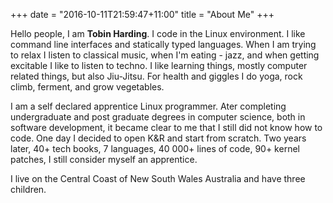+++
date = "2016-10-11T21:59:47+11:00"
title = "About Me"
+++

Hello people, I am **Tobin Harding**. I code in the Linux
environment. I like command line interfaces and statically typed
languages. When I am trying to relax I listen to classical music, when
I'm eating - jazz, and when getting excitable I like to listen to
techno.  I like learning things, mostly computer related things, but
also Jiu-Jitsu. For health and giggles I do yoga, rock climb,
ferment, and grow vegetables.

I am a self declared apprentice Linux programmer. Ater completing
undergraduate and post graduate degrees in computer science, both in
software development, it became clear to me that I still did not know
how to code. One day I decided to open K&R and start from scratch. Two
years later, 40+ tech books, 7 languages, 40 000+ lines of code, 90+
kernel patches, I still consider myself an apprentice.

I live on the Central Coast of New South Wales Australia and have
three children.
